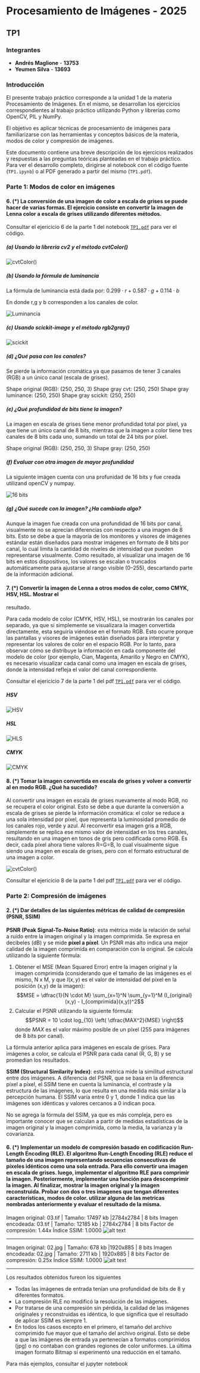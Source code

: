 # Procesamiento de Imágenes - 2025
## TP1

### Integrantes
- **Andrés Maglione** - **13753**
- **Yeumen Silva** - **13693**

### Introducción
El presente trabajo práctico corresponde a la unidad 1 de la materia Procesamiento de Imágenes. En el mismo, se desarrollan los ejercicios correspondientes al trabajo práctico utilizando Python y librerías como OpenCV, PIL y NumPy. 

El objetivo es aplicar técnicas de procesamiento de imágenes para familiarizarse con las herramientas y conceptos básicos de la materia, modos de color y compresión de imágenes.

Este documento contiene una breve descripción de los ejercicios realizados y respuestas a las preguntas teóricas planteadas en el trabajo práctico. Para ver el desarrollo completo, dirigirse al notebook con el código fuente (`TP1.ipynb`) o al PDF generado a partir del mismo (`TP1.pdf`).

### Parte 1: Modos de color en imágenes

#### 6. (*) La conversión de una imagen de color a escala de grises se puede hacer de varias formas. El ejercicio consiste en convertir la imagen de Lenna color a escala de grises utilizando diferentes métodos.

Consultar el ejericicio 6 de la parte 1 del notebook [`TP1.pdf`](TP1.pdf) para ver el código.

##### (a) Usando la libreria cv2 y el método cvtColor()

![cvtColor()](./reporte_imagenes/tp1-6.png)

##### (b) Usando la fórmula de luminancia

La fórmula de luminancia está dada por: $0.299 \cdot r + 0.587 \cdot g + 0.114 \cdot b$

En donde r,g y b corresponden a los canales de color.

![Luminancia](./reporte_imagenes/tp1-7.png)

##### (c) Usando scickit-image y el método rgb2gray()

![scickit](./reporte_imagenes/tp1-8.png)

##### (d) ¿Qué pasa con los canales?

Se pierde la información cromática ya que pasamos de tener 3 canales (RGB) a un único canal (escala de grises).

Shape original (RGB): (250, 250, 3)
Shape gray cvt: (250, 250)
Shape gray luminance: (250, 250)
Shape gray scickit: (250, 250)

##### (e) ¿Qué profundidad de bits tiene la imagen?

La imagen en escala de grises tiene menor profundidad total por píxel, ya que tiene un único canal de 8 bits, mientras que la imagen a color tiene tres canales de 8 bits cada uno, sumando un total de 24 bits por píxel.

Shape original (RGB): (250, 250, 3)
Shape gray: (250, 250)

##### (f) Evaluar con otra imagen de mayor profundidad

La siguiente imágen cuenta con una profunidad de 16 bits y fue creada utilizand openCV y numpay.

![16 bits](./reporte_imagenes/tp1-9.png)

##### (g) ¿Qué sucede con la imagen? ¿Ha cambiado algo?

Aunque la imagen fue creada con una profundidad de 16 bits por canal, visualmente no se aprecian diferencias con respecto a una imagen de 8 bits. Esto se debe a que la mayoría de los monitores y visores de imágenes estándar están diseñados para mostrar imágenes en formato de 8 bits por canal, lo cual limita la cantidad de niveles de intensidad que pueden representarse visualmente. Como resultado, al visualizar una imagen de 16 bits en estos dispositivos, los valores se escalan o truncados automáticamente para ajustarse al rango visible (0–255), descartando parte de la información adicional.

#### 7. (*) Convertir la imagen de Lenna a otros modos de color, como CMYK, HSV, HSL. Mostrar el
resultado.

Para cada modelo de color (CMYK, HSV, HSL), se mostrarán los canales por separado, ya que si simplemente se visualizara la imagen convertida directamente, esta seguiría viéndose en el formato RGB. Esto ocurre porque las pantallas y visores de imágenes están diseñados para interpretar y representar los valores de color en el espacio RGB. Por lo tanto, para observar cómo se distribuye la información en cada componente del modelo de color (por ejemplo, Cian, Magenta, Amarillo y Negro en CMYK), es necesario visualizar cada canal como una imagen en escala de grises, donde la intensidad refleja el valor del canal correspondiente.

Consultar el ejericicio 7 de la parte 1 del pdf [`TP1.pdf`](TP1.pdf) para ver el código.

##### HSV

![HSV](./reporte_imagenes/tp1-10.png)

##### HSL

![HLS](./reporte_imagenes/tp1-11.png)

##### CMYK

![CMYK](./reporte_imagenes/tp1-12.png)

#### 8. (*) Tomar la imagen convertida en escala de grises y volver a convertir al en modo RGB. ¿Qué ha sucedido?

Al convertir una imagen en escala de grises nuevamente al modo RGB, no se recupera el color original. Esto se debe a que durante la conversión a escala de grises se pierde la información cromática: el color se reduce a una sola intensidad por píxel, que representa la luminosidad promedio de los canales rojo, verde y azul. Al reconvertir esa imagen gris a RGB, simplemente se replica ese mismo valor de intensidad en los tres canales, resultando en una imagen en tonos de gris pero codificada como RGB. Es decir, cada píxel ahora tiene valores R=G=B, lo cual visualmente sigue siendo una imagen en escala de grises, pero con el formato estructural de una imagen a color.

![cvtColor()](./reporte_imagenes/tp1-6.png)

Consultar el ejericicio 8 de la parte 1 del pdf [`TP1.pdf`](TP1.pdf) para ver el código.


### Parte 2: Compresión de imágenes
#### 2. (*) Dar detalles de las siguientes métricas de calidad de compresión (PSNR, SSIM)
**PSNR (Peak Signal-To-Noise Ratio)**: esta métrica mide la relación de señal a ruido entre la imagen original y la imagen comprimida. Se expresa en decibeles (dB) y se mide **píxel a píxel**. Un PSNR más alto indica una mejor calidad de la imagen comprimida en comparación con la original. Se calcula utilizando la siguiente fórmula:

1. Obtener el MSE (Mean Squared Error) entre la imagen original y la imagen comprimida (considerando que el tamaño de las imágenes es el mismo, N x M, y que $I(x,y)$ es el valor de intensidad del píxel en la posición (x,y) de la imagen): 
$$MSE = \dfrac{1}{N \cdot M} \sum_{x=1}^N \sum_{y=1}^M (I_{original}(x,y) -  I_{comprimida}(x,y))^2$$
2. Calcular el PSNR utilizando la siguiente fórmula:
$$PSNR = 10 \cdot log_{10} \left( \dfrac{MAX^2}{MSE} \right)$$
donde $MAX$ es el valor máximo posible de un píxel (255 para imágenes de 8 bits por canal).

La fórmula anterior aplica para imágenes en escala de grises. Para imágenes a color, se calcula el PSNR para cada canal (R, G, B) y se promedian los resultados.

**SSIM (Structural Similarity Index)**: esta métrica mide la similitud estructural entre dos imágenes. A diferencia del PSNR, que se basa en la diferencia píxel a píxel, el SSIM tiene en cuenta la luminancia, el contraste y la estructura de las imágenes, lo que resulta en una medida más similar a la percepción humana. El SSIM varía entre 0 y 1, donde 1 indica que las imágenes son idénticas y valores cercanos a 0 indican poca.

No se agrega la fórmula del SSIM, ya que es más compleja, pero es importante conocer que se calculan a partir de medidas estadísticas de la imagen original y la imagen comprimida, como la media, la varianza y la covarianza.

#### 6. (*) Implementar un modelo de compresión basado en codificación Run-Length Encoding (RLE). El algoritmo Run-Length Encoding (RLE) reduce el tamaño de una imagen representando secuencias consecutivas de píxeles idénticos como una sola entrada. Para ello convertir una imagen en escala de grises. luego, implementar el algoritmo RLE para comprimir la imagen. Posteriormente, implementar una función para descomprimir la imagen. Al finalizar, mostrar la imagen original y la imagen reconstruida. Probar con dos o tres imagenes que tengan diferentes características, modos de color. utilizar alguna de las metricas nombradas anteriormente y evaluar el resultado de la misma.

Imagen original: 03.tif | Tamaño: 17497 kb |2784x2784 | 8 bits
Imagen encodeada: 03.tif | Tamaño: 12185 kb |  2784x2784 | 8 bits
Factor de compresión: 1.44x
Índice SSIM: 1.0000
![alt text](./reporte_imagenes/tp1-2.png)

---
Imagen original: 02.jpg | Tamaño: 678 kb |1920x885 | 8 bits
Imagen encodeada: 02.jpg | Tamaño: 2711 kb |  1920x885 | 8 bits
Factor de compresión: 0.25x
Índice SSIM: 1.0000
![alt text](./reporte_imagenes/tp1-3.png)

---
Los resultados obtenidos fureon los siguientes

- Todas las imágenes de entrada tenían una profundidad de bits de 8 y diferentes formatos.
- La compresión RLE no modificó la resolución de las imágenes.
- Por tratarse de una compresión sin pérdida, la calidad de las imágenes originales y reconstruidas es idéntica, lo que significa que el resultado de aplicar SSIM es siempre 1.
- En todos los casos excepto en el primero, el tamaño del archivo comprimido fue mayor que el tamaño del archivo original. Esto se debe a que las imágenes de entrada ya pertenecían a formatos comprimidos (jpg) o no contaban con grandes regiones de color uniformes. La última imagen formato Bitmap sí experimentó una reducción en el tamaño.

Para más ejemplos, consultar el jupyter notebook